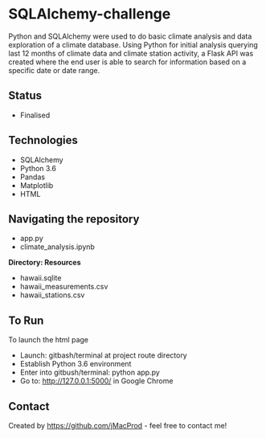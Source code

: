 # SQLAlchemy-challenge
Python and SQLAlchemy were used to do basic climate analysis and data exploration of a climate database. Using Python for initial analysis querying last 12 months of climate data and climate station activity, a Flask API was created where the end user is able to search for information based on a specific date or date range.

## Status
* Finalised

## Technologies
* SQLAlchemy
* Python 3.6
* Pandas
* Matplotlib
* HTML

## Navigating the repository
* app.py
* climate_analysis.ipynb

**Directory: Resources**
  * hawaii.sqlite
  * hawaii_measurements.csv
  * hawaii_stations.csv

## To Run
To launch the html page
* Launch: gitbash/terminal at project route directory
* Establish Python 3.6 environment
* Enter into gitbush/terminal: python app.py
* Go to: http://127.0.0.1:5000/ in Google Chrome

## Contact
Created by https://github.com/jMacProd - feel free to contact me!
